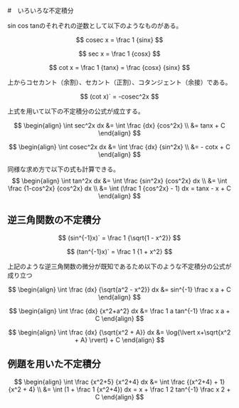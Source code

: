 #　いろいろな不定積分

sin cos tanのそれぞれの逆数として以下のようなものがある。

$$
cosec x = \frac 1 {sinx}
$$

$$
sec x = \frac 1 {cosx}
$$

$$
cot x = \frac 1 {tanx} = \frac {cosx} {sinx}
$$

上からコセカント（余割）、セカント（正割）、コタンジェント（余接）である。

$$
(cot x)` = -cosec^2x
$$

上式を用いて以下の不定積分の公式が成立する。

$$
\begin{align}
\int sec^2x dx &= \int \frac {dx} {cos^2x} \\
&= tanx + C
\end{align}
$$

$$
\begin{align}
\int cosec^2x dx &= \int \frac {dx} {sin^2x} \\
&= - cotx + C
\end{align}
$$

同様な求め方で以下の式も計算できる。
$$
\begin{align}
\int tan^2x dx &= \int \frac {sin^2x} {cos^2x} dx \\
&= \int \frac {1-cos^2x} {cos^2x} dx \\
&= \int (\frac 1 {cos^2x} - 1) dx = tanx - x + C
\end{align}
$$

## 逆三角関数の不定積分
$$
(sin^{-1}x)` = \frac 1 {\sqrt{1 - x^2}}
$$

$$
(tan^{-1}x)` = \frac 1 {1 + x^2}
$$

上記のような逆三角関数の微分が既知であるため以下のような不定積分の公式が成り立つ

$$
\begin{align}
\int \frac {dx} {\sqrt{a^2 - x^2}} dx &= sin^{-1} \frac x a + C
\end{align}
$$

$$
\begin{align}
\int \frac {dx} {x^2+a^2} dx &= \frac 1 a tan^{-1} \frac x a + C
\end{align}
$$

$$
\begin{align}
\int \frac {dx} {\sqrt{x^2 + A}} dx &= \log{\lvert x+\sqrt{x^2 + A} \rvert} + C
\end{align}
$$

## 例題を用いた不定積分

$$
\begin{align}
\int \frac {x^2+5} {x^2+4} dx &= \int \frac {(x^2+4) + 1} {x^2 + 4} \\
&= \int (1 + \frac 1 {x^2+4}) dx = x + \frac 1 2 tan^{-1} \frac x 2 + C
\end{align}
$$